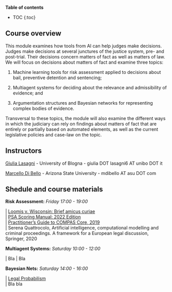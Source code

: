 **Table of contents** 
* TOC
{:toc}


## Course overview

This module examines how tools from AI can help judges make decisions.  Judges make decisions at several junctures of 
the justice system, pre- and post-trial. Their decisions concern matters of fact as well as matters of law. 
We will focus on decisions about matters of fact and examine three topics:

  1. Machine learning tools for risk assessment applied to decisions about bail, preventive detention and sentencing;

  2. Multiagent systems for deciding about the relevance and admissibility of evidence; and

  3. Argumentation structures and Bayesian networks for representing complex bodies of evidence.

Transversal to these topics, the module will also examine the different ways in which the judiciary 
can rely on findings about matters of fact that are entirely or partially based on automated elements, 
as well as the current legislative policies and case-law on the topic.

## Instructors

[Giulia Lasagni][GL] - University of Blogna - giulia DOT lasagni6 AT unibo DOT it

[Marcello Di Bello][MDB] - Arizona State University - mdibello AT asu DOT com

[GL]: https://www.unibo.it/sitoweb/giulia.lasagni6/en
[MDB]: www.marcellodibello.com

## Shedule and course materials

**Risk Assessment:**  *Friday 17:00 - 19:00*                            

|       [Loomis v. Wisconsin: Brief amicus curiae][LW]                    
|       [PSA Scoring Manual: 2022 Edition][PSA]                           
|       [Practitioner’s Guide to COMPAS Core, 2019][COMPAS]     
|        Serena Quattrocolo, Artificial intelligence, computational modelling and criminal proceedings. A framework for a European legal discussion, Springer, 2020 

[LW]: https://www.scotusblog.com/wp-content/uploads/2017/05/16-6387-CVSG-Loomis-AC-Pet.pdf
[PSA]: https://advancingpretrial.org/improving-pretrial-justice/appr-resources/psa-scoring-manual-2022-edition/
[COMPAS]: https://www.equivant.com/practitioners-guide-to-compas-core/


**Multiagent Systems:** *Saturday 10:00 - 12:00* 

|       Bla 
|       Bla

**Bayesian Nets:** *Saturday 14:00 - 16:00*                                   

|       [Legal Probabilism][LP]                                           
|        Bla bla

[LP]: https://plato.stanford.edu/entries/legal-probabilism/

